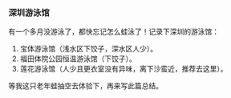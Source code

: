 ### 深圳游泳馆
有一个多月没游泳了，都快忘记怎么蛙泳了！记录下深圳的游泳馆：
1. 宝体游泳馆（浅水区下饺子，深水区人少）。
2. 福田体院公园恒温游泳馆（下饺子）。
3. 莲花游泳馆（人少且更衣室没有异味，离下沙蛮近，推荐去这里）。

等我这只老年蛙抽空去体验下，再来写此篇总结。
